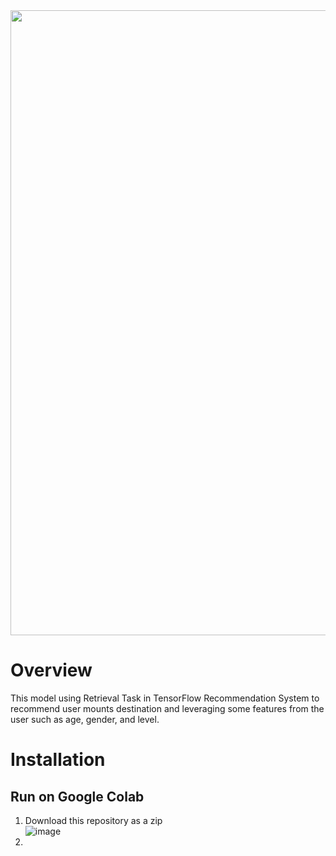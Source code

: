 <div align="center">
  <img src="https://github.com/C23-PR591/C23-PR591/blob/main/background.png" width="1000" height="auto" />
</div>

# Overview
This model using Retrieval Task in TensorFlow Recommendation System to recommend user mounts destination and leveraging some features from the user such as age, gender, and level. 

# Installation 
## Run on Google Colab
  1. Download this repository as a zip </br>
     ![image](https://github.com/C23-PR591/Machine-Learning/assets/81844359/d5924a20-7a4e-470a-bd81-ff793f897e05)
  2. 
